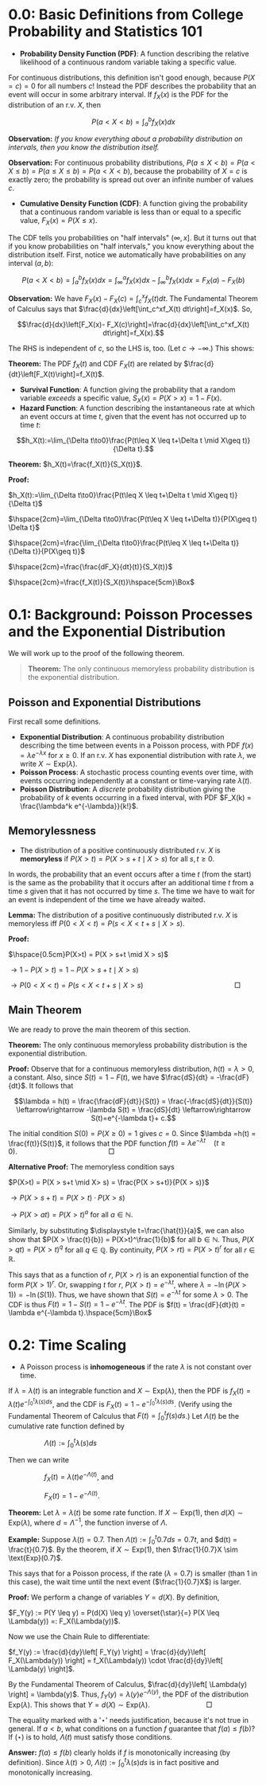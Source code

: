 # 0.0: Basic Definitions from College Probability and Statistics 101


- **Probability Density Function (PDF)**: A function describing the relative likelihood of a continuous random variable taking a specific value.

For continuous distributions, this definition isn't good enough, because $P(X=c)=0$ for all numbers $c$! Instead the PDF describes the probability that an event will occur in some arbitrary interval. If $f_X(x)$ is the PDF for the distribution of an r.v. $X$, then

```math
P(a \lt X\lt b)=\int_a^bf_X(x) dx
```

**Observation:** *If you know everything about a probability distribution on intervals, then you know the distribution itself.*

**Observation:** For continuous probability distributions, $P(a\leq X\lt b)=P(a\lt X\leq b)=P(a\leq X \leq b)=P(a\lt X\lt b)$, because the probability of $X=c$ is exactly zero; the probability is spread out over an infinite number of values $c$.



- **Cumulative Density Function (CDF)**: A function giving the probability that a continuous random variable is less than or equal to a specific value, $F_X(x) = P(X \leq x)$.

The CDF tells you probabilities on "half intervals" $(\infty, x]$. But it turns out that if you know probabilities on "half intervals," you know everything about the distribution itself. First, notice we automatically have probabilities on any interval $(a, b)$:

```math
P(a\lt X\lt b)=\int_a^bf_X(x) dx=\int_\infty^af_X(x) dx-\int_\infty^bf_X(x) dx=F_X(a)-F_X(b)
```

**Observation:** We have $F_X(x)- F_X(c)=\int_c^xf_X(t) dt$. The Fundamental Theorem of Calculus says that $\frac{d}{dx}\left[\int_c^xf_X(t) dt\right]=f_X(x)$. So,

```math
\frac{d}{dx}\left[F_X(x)- F_X(c)\right]=\frac{d}{dx}\left[\int_c^xf_X(t) dt\right]=f_X(x).
```

The RHS is independent of $c$, so the LHS is, too. (Let $c\to -\infty$.) This shows:

**Theorem:** The PDF $f_X(t)$ and CDF $F_X(t)$ are related by $\frac{d}{dt}\left[F_X(t)\right]=f_X(t)$.



- **Survival Function**: A function giving the probability that a random variable *exceeds* a specific value, $S_X(x) = P(X > x) = 1 - F(x)$.
- **Hazard Function**: A function describing the instantaneous rate at which an event occurs at time $t$, given that the event has not occurred up to time $t$:

```math
h_X(t):=\lim_{\Delta t\to0}\frac{P(t\leq X \leq t+\Delta t \mid X\geq t)}{\Delta t}.
```

**Theorem:** $h_X(t)=\frac{f_X(t)}{S_X(t)}$.

**Proof:**

$h_X(t):=\lim_{\Delta t\to0}\frac{P(t\leq X \leq t+\Delta t \mid X\geq t)}{\Delta t}$

$\hspace{2cm}=\lim_{\Delta t\to0}\frac{P(t\leq X \leq t+\Delta t)}{P(X\geq t) \Delta t}$

$\hspace{2cm}=\frac{\lim_{\Delta t\to0}\frac{P(t\leq X \leq t+\Delta t)}{\Delta t}}{P(X\geq t)}$

$\hspace{2cm}=\frac{\frac{dF_X}{dt}(t)}{S_X(t)}$

$\hspace{2cm}=\frac{f_X(t)}{S_X(t)}\hspace{5cm}\Box$


# 0.1: Background: Poisson Processes and the Exponential Distribution

We will work up to the proof of the following theorem.

> **Theorem:** The only continuous memoryless probability distribution is the exponential distribution.

## Poisson and Exponential Distributions

First recall some definitions.

- **Exponential Distribution**: A continuous probability distribution describing the time between events in a Poisson process, with PDF $f(x) = \lambda e^{-\lambda x}$ for $x \geq 0$.  If an r.v. $X$ has exponential distribution with rate $\lambda$, we write $X \sim \text{Exp}(\lambda)$.
- **Poisson Process**: A stochastic process counting events over time, with events occurring independently at a constant or time-varying rate $\lambda(t)$.
- **Poisson Distribution**: A *discrete* probability distribution giving the probability of $k$ events occurring in a fixed interval, with PDF $F_X(k) = \frac{\lambda^k e^{-\lambda}}{k!}$.

## Memorylessness

 - The distribution of a positive continuously distributed r.v. $X$ is **memoryless** if $P(X>t) = P(X > s+t \mid X > s)$ for all $s,  t\geq 0$.

In words, the probability that an event occurs after a time $t$ (from the start) is the same as the probability that it occurs after an additional time $t$ from a time $s$ given that it has not occurred by time $s$. The time we have to wait for an event is independent of the time we have already waited.

**Lemma:** The distribution of a positive continuously distributed r.v. $X$ is memoryless iff $P(0\lt  X \lt  t) = P(s\lt  X \lt  t+s \mid X > s)$.

**Proof:**

$\hspace{0.5cm}P(X>t) = P(X > s+t \mid X > s)$

$\to 1-P(X>t) = 1-P(X > s+t \mid X > s)$


$\to P(0\lt  X \lt  t) = P(s\lt  X \lt  t+s \mid X > s) \hspace{5cm}\Box$



## Main Theorem

We are ready to prove the main theorem of this section.

**Theorem:** The only continuous memoryless probability distribution is the exponential distribution.

**Proof:**  Observe that for a continuous memoryless distribution, $h(t)=\lambda>0$, a constant. Also, since $S(t)=1-F(t)$, we have $\frac{dS}{dt} = -\frac{dF}{dt}$. It follows that

```math
\lambda = h(t) = \frac{\frac{dF}{dt}}{S(t)} = \frac{-\frac{dS}{dt}}{S(t)} \leftarrow\rightarrow  -\lambda S(t) = \frac{dS}{dt} \leftarrow\rightarrow S(t)=e^{-\lambda t}+ c.
```

The initial condition $S(0)=P(X\geq 0) = 1$ gives $c=0$. Since $\lambda =h(t) = \frac{f(t)}{S(t)}$, it follows that the PDF function $f(t) = \lambda e^{-\lambda t} \quad (t\geq 0). \hspace{5cm}\Box$

**Alternative Proof:** The memoryless condition says

$P(X>t) = P(X > s+t \mid X> s) = \frac{P(X > s+t)}{P(X > s)}$

$\to P(X > s+t) = P(X>t)\cdot P(X>s)$

$\to P(X > at) = P(X>t)^a$ for all $a\in \mathbb{N}$.

Similarly, by substituting $\displaystyle t=\frac{\hat{t}}{a}$, we can also show that $P(X > \frac{t}{b}) = P(X>t)^\frac{1}{b}$ for all $b\in \mathbb{N}$. Thus, $P(X > qt) = P(X>t)^q$ for all $q \in \mathbb{Q}$. By continuity,  $P(X > rt) = P(X>t)^r$ for all $r\in \mathbb{R}$.

This says that as a function of $r$, $P(X>r)$ is an exponential function of the form $P(X>1)^r$.  Or, swapping $t$ for $r$, $P(X>t) = e^{-\lambda t}$, where $\lambda = - \ln(P(X>1)) = -\ln(S(1))$. Thus, we have shown that $S(t) = e^{-\lambda t}$ for some $\lambda > 0$. The CDF is thus $F(t) = 1 - S(t) = 1 - e^{-\lambda t}$. The PDF is $f(t) = \frac{dF}{dt}(t) = \lambda e^{-\lambda t}.\hspace{5cm}\Box$


# 0.2: Time Scaling

 - A Poisson process is **inhomogeneous** if the rate $\lambda$ is not constant over time.

If $\lambda = \lambda(t)$ is an integrable function and $X ∼ \text{Exp}(\lambda)$, then the PDF is $f_X(t) = \lambda(t) e^{-\int_0^t \lambda(s) ds}$, and the CDF is $F_X(t) = 1 - e^{-\int_0^t \lambda(s) ds}$. (Verify using the Fundamental Theorem of Calculus that $F(t) = \int_0^tf(s) ds$.) Let $\Lambda(t)$ be the cumulative rate function defined by

$\displaystyle\hspace{2cm}  \Lambda(t) := \int_0^t \lambda(s)  ds$

Then we can write

$\displaystyle\hspace{2cm} f_X(t) = \lambda(t) e^{-\Lambda(t)}$, and

$\displaystyle\hspace{2cm} F_X(t) = 1 - e^{-\Lambda(t)}$.



**Theorem:** Let $\lambda = \lambda(t)$ be some rate function. If $X \sim \text{Exp}(1)$, then $d(X) \sim \text{Exp}(\lambda)$, where $d = \Lambda^{-1}$, the function inverse of $\Lambda$.

**Example:** Suppose $\lambda(t) = 0.7$. Then $\Lambda(t) := \int_0^t 0.7  ds = 0.7t$, and $d(t) = \frac{t}{0.7}$. By the theorem, if $X \sim \text{Exp}(1)$, then $\frac{1}{0.7}X \sim \text{Exp}(0.7)$.

This says that for a Poisson process, if the rate ($\lambda=0.7$) is smaller (than $1$ in this case), the wait time until the next event ($\frac{1}{0.7}X$) is larger.

**Proof:** We perform a change of variables $Y=d(X)$. By definition,

$F_Y(y) := P(Y \leq y) = P(d(X) \leq y)  \overset{\star}{=} P(X \leq \Lambda(y)) =: F_X(\Lambda(y))$.

Now we use the Chain Rule to differentiate:

$f_Y(y) := \frac{d}{dy}\left[ F_Y(y) \right] = \frac{d}{dy}\left[ F_X(\Lambda(y)) \right] = f_X(\Lambda(y)) \cdot \frac{d}{dy}\left[ \Lambda(y) \right]$.

By the Fundamental Theorem of Calculus, $\frac{d}{dy}\left[ \Lambda(y) \right] = \lambda(y)$. Thus, $f_Y(y) = \lambda(y)e^{-\Lambda(y)}$, the PDF of the distribution $\text{Exp}(\lambda)$. This shows that $Y = d(X) \sim \text{Exp}(\lambda)$. $\hspace{3cm}\Box$

The equality marked with a '$\star$' needs justification, because it's not true in general. If $a \lt  b$, what conditions on a function $f$ guarantee that $f(a) \leq f(b)$? If ($\star$) is to hold, $\Lambda(t)$ must satisfy those conditions.

**Answer:** $f(a) \leq f(b)$ clearly holds if $f$ is monotonically increasing (by definition). Since $\lambda(t)>0$, $\Lambda(t) := \int_0^t \lambda(s)  ds$ is in fact positive and monotonically increasing.
